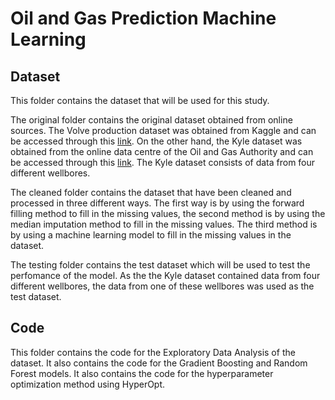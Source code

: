 # Oil and Gas Prediction Machine Learning

## Dataset
This folder contains the dataset that will be used for this study.

The original folder contains the original dataset obtained from online sources. The Volve production dataset was obtained from Kaggle and 
can be accessed through this [link](https://experience.arcgis.com/experience/50b61d215bff4072bf0649efe6e8d). On the other hand,
the Kyle dataset was obtained from the online data centre of the Oil and Gas Authority and can be accessed through this [link](https://experience.arcgis.com/experience/50b61d215bff4072bf0649efe6e8d). The Kyle dataset consists of data from four different wellbores.

The cleaned folder contains the dataset that have been cleaned and processed in three different ways. The first way is by using the forward filling method
to fill in the missing values, the second method is by using the median imputation method to fill in the missing values. The third method is by using a
machine learning model to fill in the missing values in the dataset. 

The testing folder contains the test dataset which will be used to test the perfomance of the model. As the the Kyle dataset contained data from four
different wellbores, the data from one of these wellbores was used as the test dataset.

## Code
This folder contains the code for the Exploratory Data Analysis of the dataset. It also contains the code for the Gradient Boosting and Random Forest models. It also contains the code for the hyperparameter optimization method using HyperOpt.
